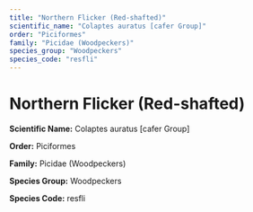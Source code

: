 ```yaml
---
title: "Northern Flicker (Red-shafted)"
scientific_name: "Colaptes auratus [cafer Group]"
order: "Piciformes"
family: "Picidae (Woodpeckers)"
species_group: "Woodpeckers"
species_code: "resfli"
---
```


# Northern Flicker (Red-shafted)

**Scientific Name:** Colaptes auratus [cafer Group]

**Order:** Piciformes

**Family:** Picidae (Woodpeckers)

**Species Group:** Woodpeckers

**Species Code:** resfli
